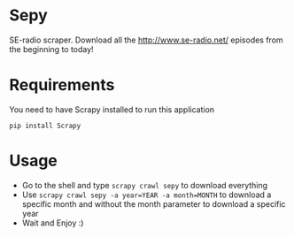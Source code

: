 Sepy
====
SE-radio scraper. Download all the http://www.se-radio.net/ episodes from the beginning to today!

Requirements
============
You need to have Scrapy installed to run this application

`pip install Scrapy`

Usage
=====
* Go to the shell and type <code>scrapy crawl sepy</code> to download everything
* Use <code>scrapy crawl sepy -a year=YEAR -a month=MONTH</code> to download a specific month and without the month parameter to download a specific year
* Wait and Enjoy :)
